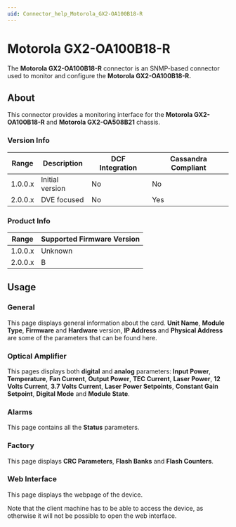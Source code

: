 ```yaml
---
uid: Connector_help_Motorola_GX2-OA100B18-R
---
```


# Motorola GX2-OA100B18-R

The **Motorola GX2-OA100B18-R** connector is an SNMP-based connector used to monitor and configure the **Motorola GX2-OA100B18-R.**

## About

This connector provides a monitoring interface for the **Motorola GX2-OA100B18-R** and **Motorola GX2-OA508B21** chassis.

### Version Info

| **Range** | **Description** | **DCF Integration** | **Cassandra Compliant** |
|------------------|-----------------|---------------------|-------------------------|
| 1.0.0.x          | Initial version | No                  | No                      |
| 2.0.0.x          | DVE focused     | No                  | Yes                     |

### Product Info

| Range | Supported Firmware Version |
|------------------|-----------------------------|
| 1.0.0.x          | Unknown                     |
| 2.0.0.x          | B                           |

## Usage

### General

This page displays general information about the card. **Unit Name**, **Module Type**, **Firmware** and **Hardware** version, **IP Address** and **Physical Address** are some of the parameters that can be found here.

### Optical Amplifier

This pages displays both **digital** and **analog** parameters: **Input Power**, **Temperature**, **Fan Current**, **Output Power**, **TEC Current**, **Laser Power**, **12 Volts Current**, **3.7 Volts Current**, **Laser Power Setpoints**, **Constant Gain Setpoint**, **Digital Mode** and **Module State**.

### Alarms

This page contains all the **Status** parameters.

### Factory

This page displays **CRC Parameters**, **Flash Banks** and **Flash Counters**.

### Web Interface

This page displays the webpage of the device.

Note that the client machine has to be able to access the device, as otherwise it will not be possible to open the web interface.
